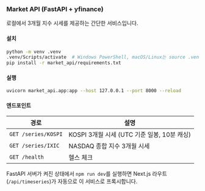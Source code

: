 ### Market API (FastAPI + yfinance)

로컬에서 3개월 지수 시세를 제공하는 간단한 서비스입니다.

#### 설치

```bash
python -m venv .venv
.venv/Scripts/activate  # Windows PowerShell, macOS/Linux는 source .venv/bin/activate
pip install -r market_api/requirements.txt
```

#### 실행

```bash
uvicorn market_api.app:app --host 127.0.0.1 --port 8000 --reload
```

#### 엔드포인트

| 경로 | 설명 |
| ---- | ---- |
| `GET /series/KOSPI` | KOSPI 3개월 시세 (UTC 기준 일봉, 10분 캐싱) |
| `GET /series/IXIC`  | NASDAQ 종합 지수 3개월 시세 |
| `GET /health`       | 헬스 체크 |

FastAPI 서버가 켜진 상태에서 `npm run dev`를 실행하면 Next.js 라우트(`/api/timeseries`)가 자동으로 이 서비스로 프록시합니다.
